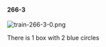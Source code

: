 #### 266-3
![train-266-3-0.png](https://github.com/lil-lab/nlvr/raw/master/nlvr/train/images/6/train-266-3-0.png "train-266-3-0.png")

There is 1 box with 2 blue circles